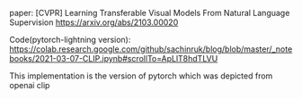 paper: [CVPR] Learning Transferable Visual Models From Natural Language Supervision
https://arxiv.org/abs/2103.00020

Code(pytorch-lightning version): https://colab.research.google.com/github/sachinruk/blog/blob/master/_notebooks/2021-03-07-CLIP.ipynb#scrollTo=ApLlT8hdTLVU

This implementation is the version of pytorch which was depicted from openai clip
